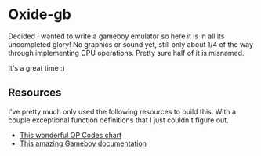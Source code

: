 # Oxide-gb

Decided I wanted to write a gameboy emulator so here it is in all its
uncompleted glory! No graphics or sound yet, still only about 1/4 of the way
through implementing CPU operations. Pretty sure half of it is misnamed.

It's a great time :)

## Resources

I've pretty much only used the following resources to build this. 
With a couple exceptional function definitions that I just couldn't figure out.

- [This wonderful OP Codes chart](https://meganesu.github.io/generate-gb-opcodes/)
- [This amazing Gameboy documentation](https://gbdev.io/pandocs/)